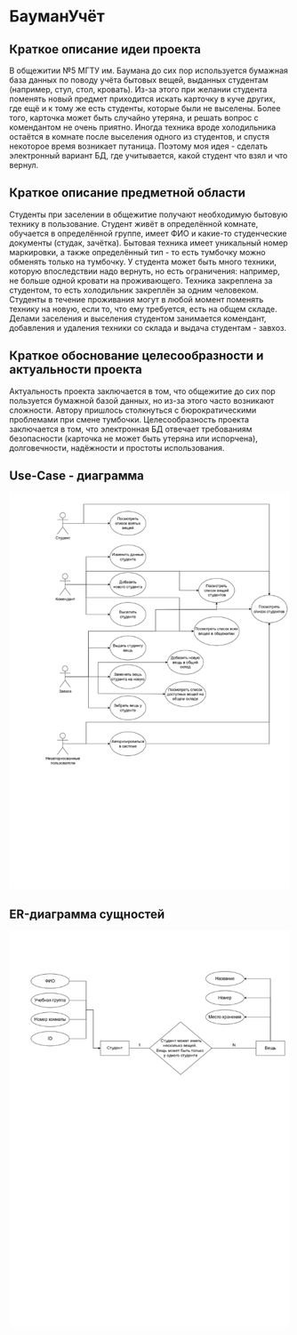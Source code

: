 # БауманУчёт

## Краткое описание идеи проекта
В общежитии №5 МГТУ им. Баумана до сих пор используется бумажная база данных по поводу учёта бытовых вещей, выданных студентам (например, стул, стол, кровать). Из-за этого при желании студента поменять новый предмет приходится искать карточку в куче других, где ещё и к тому же есть студенты, которые были не выселены. Более того, карточка может быть случайно утеряна, и решать вопрос с комендантом не очень приятно. Иногда техника вроде холодильника остаётся в комнате после выселения одного из студентов, и спустя некоторое время возникает путаница. Поэтому моя идея - сделать электронный вариант БД, где учитывается, какой студент что взял и что вернул.

## Краткое описание предметной области
Студенты при заселении в общежитие получают необходимую бытовую технику в пользование. Студент живёт в определённой комнате, обучается в определённой группе, имеет ФИО и какие-то студенческие документы (студак, зачётка). Бытовая техника имеет уникальный номер маркировки, а также определённый тип - то есть тумбочку можно обменять только на тумбочку. У студента может быть много техники, которую впоследствии надо вернуть, но есть ограничения: например, не больше одной кровати на проживающего. Техника закреплена за студентом, то есть холодильник закреплён за одним человеком. Студенты в течение проживания могут в любой момент поменять технику на новую, если то, что ему требуется, есть на общем складе. Делами заселения и выселения студентом занимается комендант, добавления и удаления техники со склада и выдача студентам - завхоз.

## Краткое обоснование целесообразности и актуальности проекта
Актуальность проекта заключается в том, что общежитие до сих пор пользуется бумажной базой данных, но из-за этого часто возникают сложности. Автору пришлось столкнуться с бюрократическими проблемами при смене тумбочки. Целесообразность проекта заключается в том, что электронная БД отвечает требованиям безопасности (карточка не может быть утеряна или испорчена), долговечности, надёжности и простоты использования.

## Use-Case - диаграмма
![UseCase](docs/img/UseCase.jpg)

## ER-диаграмма сущностей
![UseCase](docs/img/ER.jpg)
